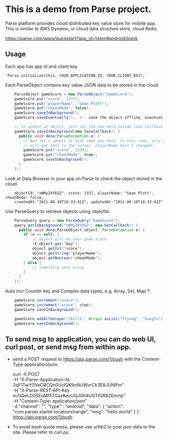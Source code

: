 # This is a demo from Parse project.

Parse platform provides cloud distributed key value store for mobile app.
This is similar to AWS Dynamo, or cloud data structure store, cloud Redis.

https://parse.com/apps/quickstart?app_id=listen#android/blank

## Usage

Each app has app id and client key.

    `Parse.initialize(this, YOUR_APPLICATION_ID, YOUR_CLIENT_KEY);`

Each ParseObject contains key-value JSON data to be stored in the cloud.

``` java
    ParseObject gameScore = new ParseObject("GameScore");
    gameScore.put("score", 1337);
    gameScore.put("playerName", "Sean Plott");
    gameScore.put("cheatMode", false);
    gameScore.saveInBackground();
    gameScore.saveEventually();  <-- save the object offline, eventual consistent!!!

    // to update an object, just set the new data inside save callback.
    gameScore.saveInBackground(new SaveCallback() {
      public void done(ParseException e) {
        // Now let's update it with some new data. In this case, only cheatMode and score
        // will get sent to the server. playerName hasn't changed.
        gameScore.put("score", 1338);
        gameScore.put("cheatMode", true);
        gameScore.saveInBackground();
      }
    });
```

Look at Data Browser in your app on Parse to check the object stored in the cloud.

```
    objectId: "xWMyZ4YEGZ", score: 1337, playerName: "Sean Plott", cheatMode: false,
    createdAt:"2011-06-10T18:33:42Z", updatedAt:"2011-06-10T18:33:42Z"
```

Use ParseQuery to retrieve objects using objectId.

```java
    ParseQuery query = new ParseQuery("GameScore");
    query.getInBackground("xWMyZ4YEGZ", new GetCallback() {
      public void done(ParseObject object, ParseException e) {
        if (e == null) {
            // object will be your game score
            (E)object.get('key');
            object.getInt('score');
            object.getString('playerName');
            object.getBoolean('cheatMode');
        } else {
            // something went wrong
        }
      }
    });
```

Auto incr Counter key and Complex data types, e.g, Array, Set, Map ?.
```java
    gameScore.increment("score");
    gameScore.increment("score", step);
    gameScore.saveInBackground();

    gameScore.addAllUnique("skills", Arrays.asList("flying", "kungfu"));
    gameScore.saveInBackground();
```

## To send msg to application, you can do web UI, curl post, or send msg from within app.

* send a POST request to https://api.parse.com/1/push with the Content-Type application/json.

    curl -X POST \
    -H "X-Parse-Application-Id: 2qF1TwYOVeCRCQn0UclQKlknNJWvrCk3E8JUNIFm" \
    -H "X-Parse-REST-API-Key: m7sQeLD0SEuMf5TGazKevUQJ0H4UGTfGR6ZEmrtp" \
    -H "Content-Type: application/json" \
    -d "channel": "", "type" : "android", "data": { "action": "com.parser.starter.locationchange", "msg": "hello world" } }' \
    https://api.parse.com/1/push

* To avoid bash quote mess, please use urllib2 to post json data to the site. Please refer to curl.py.

